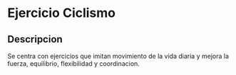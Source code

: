 # Ejercicio Ciclismo

## Descripcion
Se centra con ejercicios que imitan movimiento de la vida diaria y mejora la fuerza, equilibrio, flexibilidad y coordinacion.

